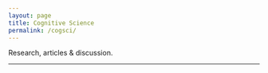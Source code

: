 ```yaml
---
layout: page
title: Cognitive Science
permalink: /cogsci/
---
```

Research, articles & discussion.

---


